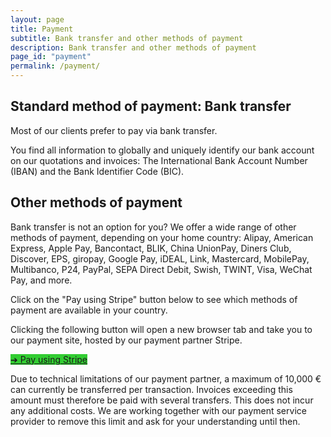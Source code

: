```yaml
---
layout: page
title: Payment
subtitle: Bank transfer and other methods of payment
description: Bank transfer and other methods of payment
page_id: "payment"
permalink: /payment/
---
```


<h2>Standard method of payment: Bank transfer</h2>
<p>Most of our clients prefer to pay via bank transfer.</p>

<p>You find all information to globally and uniquely identify our bank account on our quotations and invoices: The International Bank Account Number (IBAN) and the Bank Identifier Code (BIC).</p>

<h2>Other methods of payment</h2>
<p>Bank transfer is not an option for you? We offer a wide range of other methods of payment, depending on your home country: Alipay, American Express, Apple Pay, Bancontact, BLIK, China UnionPay, Diners Club, Discover, EPS, giropay, Google Pay, iDEAL, Link, Mastercard, MobilePay, Multibanco, P24, PayPal, SEPA Direct Debit, Swish, TWINT, Visa, WeChat Pay, and more.</p>

<p>Click on the "Pay using Stripe" button below to see which methods of payment are available in your country.</p>

<p>Clicking the following button will open a new browser tab and take you to our payment site, hosted by our payment partner Stripe.</p>

<p><a href="https://buy.stripe.com/5kA9AX37u4VteBO5kk?locale=en" target="_blank" class="button mtrcs-external-link is-link is-normal is-hover has-text-black has-text-weight-bold" style="background-color: limegreen">➔ Pay using Stripe</a></p>

<p>Due to technical limitations of our payment partner, a maximum of 10,000 € can currently be transferred per transaction. Invoices exceeding this amount must therefore be paid with several transfers. This does not incur any additional costs. We are working together with our payment service provider to remove this limit and ask for your understanding until then.</p>
